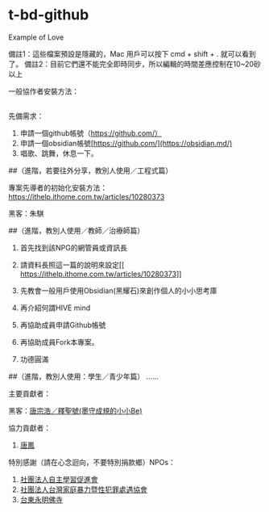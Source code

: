 # t-bd-github
Example of Love



備註1：這些檔案預設是隱藏的，Mac 用戶可以按下 cmd + shift + . 就可以看到了。
備註2：目前它們還不能完全即時同步，所以編輯的時間差應控制在10~20砂以上


一般協作者安裝方法：

## 
先備需求：

1. 申請一個github帳號（https://github.com/）
2. 申請一個obsidian帳號[https://github.com/](https://obsidian.md/)
3. 唱歌、跳舞，休息一下。




##（進階，若要往外分享，教別人使用／工程式篇）

專案先導者的初始化安裝方法：
https://ithelp.ithome.com.tw/articles/10280373

黑客：朱騏


##（進階，教別人使用／教師／治療師篇）

1. 首先找到該NPG的網管員或資訊長
2. 請資料長照這一篇的說明來設定[[
https://ithelp.ithome.com.tw/articles/10280373]]

3. 先教會一般用戶使用Obsidian(黑耀石)來創作個人的小小思考庫
4. 再介紹何謂HIVE mind
5. 再協助成員申請Github帳號
4. 再協助成員Fork本專案。
5. 功德圓滿

##（進階，教別人使用：學生／青少年篇）
......



主要貢獻者：

黑客：[唐宗浩／釋聖號(墨守成規的小小Be)](https://github.com/bestian)

協力貢獻者：
1. [唐鳳](https://github.com/audryt)



特別感謝（請在心念迴向，不要特別捐款鄉）NPOs：
1. [社團法人自主學習促進會](http://www.alearn.org.tw)
2. [社團法人台灣家庭暴力暨性犯罪處遇協會](https://org.twincn.com/item.aspx?no=60001878&sn=439486)
3. [台東永明佛寺](https://www.facebook.com/p/%E5%8F%B0%E6%9D%B1%E5%A4%AA%E9%BA%BB%E9%87%8C%E7%AC%AC%E4%B8%80%E9%81%93%E6%9B%99%E5%85%89%E6%B0%B8%E6%98%8E%E4%BD%9B%E5%AF%BA%E9%98%BF%E5%BD%8C%E9%99%80%E4%BD%9B%E6%9C%AA%E4%BE%86%E4%BD%9B-100083196707545/?paipv=0&eav=AfYGTrFu8HSZRRMJk146OayrRJRAfRXVO6MKy-5yMxYp-DhjRExUAiggm-Jl7V9J7GU&_rdr)



